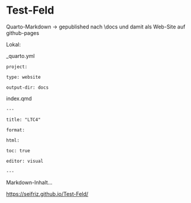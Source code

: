 # Test-Feld

Quarto-Markdown -\> gepublished nach \docs und damit als Web-Site auf github-pages

Lokal:

\_quarto.yml

`project:`

`type: website`

`output-dir: docs`

index.qmd

`---`

`title: "LTC4"`

`format:`

`html:`

`toc: true`

`editor: visual`

`---`

Markdown-Inhalt...

<https://seifriz.github.io/Test-Feld/>
